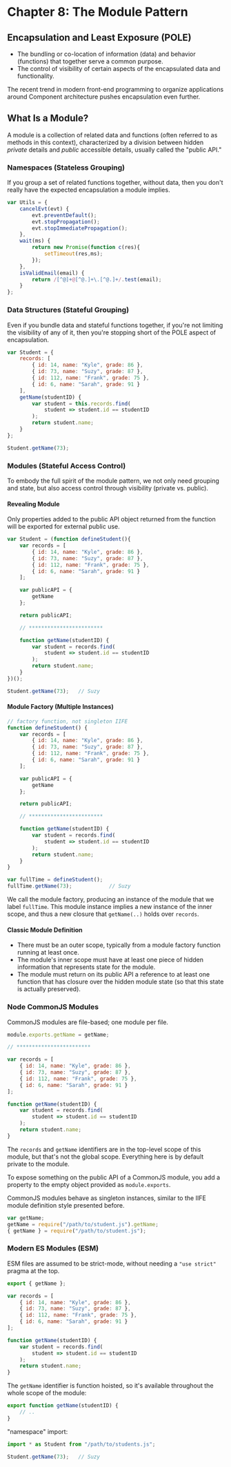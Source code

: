 # Chapter 8: The Module Pattern

## Encapsulation and Least Exposure (POLE)

- The bundling or co-location of information (data) and behavior (functions) that together serve a common purpose.
- The control of visibility of certain aspects of the encapsulated data and functionality.

The recent trend in modern front-end programming to organize applications around Component architecture pushes encapsulation even further.

## What Is a Module?

A module is a collection of related data and functions (often referred to as methods in this context), characterized by a division between hidden *private* details and *public* accessible details, usually called the "public API."

### Namespaces (Stateless Grouping)

If you group a set of related functions together, without data, then you don't really have the expected encapsulation a module implies.

```js
var Utils = {
    cancelEvt(evt) {
        evt.preventDefault();
        evt.stopPropagation();
        evt.stopImmediatePropagation();
    },
    wait(ms) {
        return new Promise(function c(res){
            setTimeout(res,ms);
        });
    },
    isValidEmail(email) {
        return /[^@]+@[^@.]+\.[^@.]+/.test(email);
    }
};
```

### Data Structures (Stateful Grouping)

Even if you bundle data and stateful functions together, if you're not limiting the visibility of any of it, then you're stopping short of the POLE aspect of encapsulation.

```js
var Student = {
    records: [
        { id: 14, name: "Kyle", grade: 86 },
        { id: 73, name: "Suzy", grade: 87 },
        { id: 112, name: "Frank", grade: 75 },
        { id: 6, name: "Sarah", grade: 91 }
    ],
    getName(studentID) {
        var student = this.records.find(
            student => student.id == studentID
        );
        return student.name;
    }
};

Student.getName(73);
```

### Modules (Stateful Access Control)

To embody the full spirit of the module pattern, we not only need grouping and state, but also access control through visibility (private vs. public).

#### Revealing Module

Only properties added to the public API object returned from the function will be exported for external public use.

```js
var Student = (function defineStudent(){
    var records = [
        { id: 14, name: "Kyle", grade: 86 },
        { id: 73, name: "Suzy", grade: 87 },
        { id: 112, name: "Frank", grade: 75 },
        { id: 6, name: "Sarah", grade: 91 }
    ];

    var publicAPI = {
        getName
    };

    return publicAPI;

    // ************************

    function getName(studentID) {
        var student = records.find(
            student => student.id == studentID
        );
        return student.name;
    }
})();

Student.getName(73);   // Suzy
```

#### Module Factory (Multiple Instances)

```js
// factory function, not singleton IIFE
function defineStudent() {
    var records = [
        { id: 14, name: "Kyle", grade: 86 },
        { id: 73, name: "Suzy", grade: 87 },
        { id: 112, name: "Frank", grade: 75 },
        { id: 6, name: "Sarah", grade: 91 }
    ];

    var publicAPI = {
        getName
    };

    return publicAPI;

    // ************************

    function getName(studentID) {
        var student = records.find(
            student => student.id == studentID
        );
        return student.name;
    }
}

var fullTime = defineStudent();
fullTime.getName(73);            // Suzy
```

We call the module factory, producing an instance of the module that we label `fullTime`. This module instance implies a new instance of the inner scope, and thus a new closure that `getName(..)` holds over `records`.

#### Classic Module Definition

- There must be an outer scope, typically from a module factory function running at least once.
- The module's inner scope must have at least one piece of hidden information that represents state for the module.
- The module must return on its public API a reference to at least one function that has closure over the hidden module state (so that this state is actually preserved).

### Node CommonJS Modules

CommonJS modules are file-based; one module per file.

```js
module.exports.getName = getName;

// ************************

var records = [
    { id: 14, name: "Kyle", grade: 86 },
    { id: 73, name: "Suzy", grade: 87 },
    { id: 112, name: "Frank", grade: 75 },
    { id: 6, name: "Sarah", grade: 91 }
];

function getName(studentID) {
    var student = records.find(
        student => student.id == studentID
    );
    return student.name;
}
```

The `records` and `getName` identifiers are in the top-level scope of this module, but that's not the global scope. Everything here is by default private to the module.

To expose something on the public API of a CommonJS module, you add a property to the empty object provided as `module.exports`.

CommonJS modules behave as singleton instances, similar to the IIFE module definition style presented before.

```js
var getName;
getName = require("/path/to/student.js").getName;
{ getName } = require("/path/to/student.js");
```

### Modern ES Modules (ESM)

ESM files are assumed to be strict-mode, without needing a `"use strict"` pragma at the top.

```js
export { getName };

var records = [
    { id: 14, name: "Kyle", grade: 86 },
    { id: 73, name: "Suzy", grade: 87 },
    { id: 112, name: "Frank", grade: 75 },
    { id: 6, name: "Sarah", grade: 91 }
];

function getName(studentID) {
    var student = records.find(
        student => student.id == studentID
    );
    return student.name;
}
```

The `getName` identifier is function hoisted, so it's available throughout the whole scope of the module:

```js
export function getName(studentID) {
    // ..
}
```

"namespace" import:

```js
import * as Student from "/path/to/students.js";

Student.getName(73);   // Suzy
```
